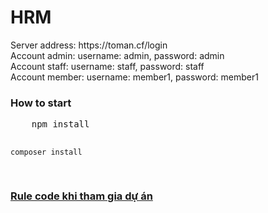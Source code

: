 # HRM
<div>Server address: https://toman.cf/login</div>
<div>Account admin: username: admin, password: admin</div>
<div>Account staff: username: staff, password: staff</div>
<div>Account member: username: member1, password: member1</div>

<h3>How to start</h3>
<pre>
    npm install
    
    composer install
</pre>

<a href="https://github.com/passionstorm/hrm/wiki/Rule-code"><h3>Rule code khi tham gia dự án</h3></a>
